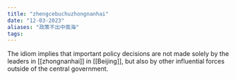 ```yaml
---
title: "zhengcebuchuzhongnanhai"
date: "12-03-2023"
aliases: "政策不出中南海"
tags:
---
```


The idiom implies that important policy decisions are not made solely by the leaders in [[zhongnanhai]] in [[Beijing]], but also by other influential forces outside of the central government.
